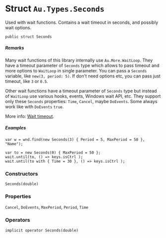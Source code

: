 # Struct `Au.Types.Seconds`

Used with wait functions. Contains a wait timeout in seconds, and possibly wait options.

```
public struct Seconds
```

##### Remarks

Many wait functions of this library internally use `Au.More.WaitLoop`. They have a timeout parameter of `Seconds` type which allows to pass timeout and more options to `WaitLoop` in single parameter. You can pass a `Seconds` variable, like `new(3, period: 5)`. If don't need options etc, you can pass just timeout, like `3` or `0.5`.

Other wait functions have a timeout parameter of `Seconds` type but instead of `WaitLoop` use various hooks, events, Windows wait API, etc. They support only these `Seconds` properties: `Time`, `Cancel`, maybe `DoEvents`. Some always work like with `DoEvents` `true`.

More info: [Wait timeout](../articles/Wait%20timeout.html).

##### Examples

```
var w = wnd.find(new Seconds(3) { Period = 5, MaxPeriod = 50 }, "Name");
```

```
var to = new Seconds(0) { MaxPeriod = 50 };
wait.until(to, () => keys.isCtrl );
wait.until(to with { Time = 30 }, () => keys.isCtrl );
```

### Constructors

`Seconds(double)`

### Properties

`Cancel`, `DoEvents`, `MaxPeriod`, `Period`, `Time`

### Operators

`implicit operator Seconds(double)`